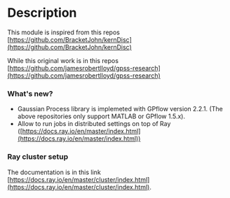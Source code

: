 # Description

This module is inspired from this repos [https://github.com/BracketJohn/kernDisc](https://github.com/BracketJohn/kernDisc)

While this original work is in this repos [https://github.com/jamesrobertlloyd/gpss-research](https://github.com/jamesrobertlloyd/gpss-research)

### What's new?

- Gaussian Process library is implemeted with GPflow version 2.2.1. (The above repositories only support MATLAB or GPflow 1.5.x).
- Allow to run jobs in distributed settings on top of Ray ([https://docs.ray.io/en/master/index.html](https://docs.ray.io/en/master/index.html))

### Ray cluster setup

The documentation is in this link [https://docs.ray.io/en/master/cluster/index.html](https://docs.ray.io/en/master/cluster/index.html).